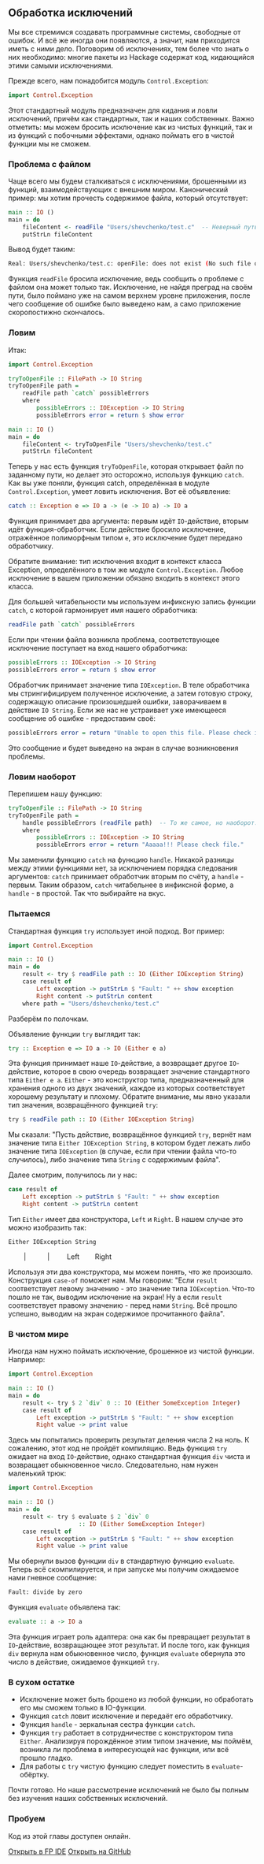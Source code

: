 Обработка исключений
--------------------

Мы все стремимся создавать программные системы, свободные от ошибок. И всё же иногда они появляются, а значит, нам приходится иметь с ними дело. Поговорим об исключениях, тем более что знать о них необходимо: многие пакеты из Hackage содержат код, кидающийся этими самыми исключениями.

Прежде всего, нам понадобится модуль `Control.Exception`:

```haskell
import Control.Exception
```

Этот стандартный модуль предназначен для кидания и ловли исключений, причём как стандартных, так и наших собственных. Важно отметить: мы можем бросить исключение как из чистых функций, так и из функций с побочными эффектами, однако поймать его в чистой функции мы не сможем.

### Проблема с файлом

Чаще всего мы будем сталкиваться с исключениями, брошенными из функций, взаимодействующих с внешним миром. Канонический пример: мы хотим прочесть содержимое файла, который отсутствует:

```haskell 
main :: IO ()
main = do
    fileContent <- readFile "Users/shevchenko/test.c"  -- Неверный путь...
    putStrLn fileContent
```

Вывод будет таким:

```bash
Real: Users/shevchenko/test.c: openFile: does not exist (No such file or directory)
```

Функция `readFile` бросила исключение, ведь сообщить о проблеме с файлом она может только так. Исключение, не найдя преград на своём пути, было поймано уже на самом верхнем уровне приложения, после чего сообщение об ошибке было выведено нам, а само приложение скоропостижно скончалось.

### Ловим

Итак:

```haskell
import Control.Exception 

tryToOpenFile :: FilePath -> IO String
tryToOpenFile path =
    readFile path `catch` possibleErrors
    where
        possibleErrors :: IOException -> IO String
        possibleErrors error = return $ show error

main :: IO ()
main = do
    fileContent <- tryToOpenFile "Users/shevchenko/test.c"
    putStrLn fileContent
```

Теперь у нас есть функция `tryToOpenFile`, которая открывает файл по заданному пути, но делает это осторожно, используя функцию `catch`. Как вы уже поняли, функция catch, определённая в модуле `Control.Exception`, умеет ловить исключения. Вот её объявление:

```haskell
catch :: Exception e => IO a -> (e -> IO a) -> IO a
```

Функция принимает два аргумента: первым идёт `IO`-действие, вторым идёт функция-обработчик. Если действие бросило исключение, отражённое полиморфным типом `e`, это исключение будет передано обработчику.

Обратите внимание: тип исключения входит в контекст класса Exception, определённого в том же модуле `Control.Exception`. Любое исключение в вашем приложении обязано входить в контекст этого класса.

Для большей читабельности мы используем инфиксную запись функции `catch`, с которой гармонирует имя нашего обработчика:

```haskell
readFile path `catch` possibleErrors
```

Если при чтении файла возникла проблема, соответствующее исключение поступает на вход нашего обработчика:

```haskell
possibleErrors :: IOException -> IO String
possibleErrors error = return $ show error
```

Обработчик принимает значение типа `IOException`. В теле обработчика мы стрингифицируем полученное исключение, а затем готовую строку, содержащую описание произошедшей ошибки, заворачиваем в действие `IO String`. Если же нас не устраивает уже имеющееся сообщение об ошибке - предоставим своё:

```haskell
possibleErrors error = return "Unable to open this file. Please check it."
```

Это сообщение и будет выведено на экран в случае возникновения проблемы.

### Ловим наоборот

Перепишем нашу функцию:

```haskell
tryToOpenFile :: FilePath -> IO String
tryToOpenFile path =
    handle possibleErrors (readFile path)  -- То же самое, но наоборот.
    where
        possibleErrors :: IOException -> IO String
        possibleErrors error = return "Aaaaa!!! Please check file."
```

Мы заменили функцию `catch` на функцию `handle`. Никакой разницы между этими функциями нет, за исключением порядка следования аргументов: `catch` принимает обработчик вторым по счёту, а `handle` - первым. Таким образом, `catch` читабельнее в инфиксной форме, а `handle` - в простой. Так что выбирайте на вкус.

### Пытаемся

Стандартная функция `try` использует иной подход. Вот пример:

```haskell
import Control.Exception

main :: IO ()
main = do
    result <- try $ readFile path :: IO (Either IOException String)
    case result of
        Left exception -> putStrLn $ "Fault: " ++ show exception
        Right content -> putStrLn content
    where path = "Users/dshevchenko/test.c"
```

Разберём по полочкам.

Объявление функции `try` выглядит так:

```haskell
try :: Exception e => IO a -> IO (Either e a)
```

Эта функция принимает наше `IO`-действие, а возвращает другое `IO`-действие, которое в свою очередь возвращает значение стандартного типа `Either e a`. `Either` - это конструктор типа, предназначенный для хранения одного из двух значений, каждое из которых соответствует хорошему результату и плохому. Обратите внимание, мы явно указали тип значения, возвращённого функцией `try`:

```haskell
try $ readFile path :: IO (Either IOException String)
```

Мы сказали: "Пусть действие, возвращённое функцией `try`, вернёт нам значение типа `Either IOException String`, в котором будет лежать либо значение типа `IOException` (в случае, если при чтении файла что-то случилось), либо значение типа `String` с содержимым файла".

Далее смотрим, получилось ли у нас:

```haskell
case result of
    Left exception -> putStrLn $ "Fault: " ++ show exception
    Right content -> putStrLn content
```

Тип `Either` имеет два конструктора, `Left` и `Right`. В нашем случае это можно изобразить так:

    Either IOException String
           |           |
           Left        Right

Используя эти два конструктора, мы можем понять, что же произошло. Конструкция `case-of` поможет нам. Мы говорим: "Если `result` соответствует левому значению - это значение типа `IOException`. Что-то пошло не так, выводим исключение на экран! Ну а если `result` соответствует правому значению - перед нами `String`. Всё прошло успешно, выводим на экран содержимое прочитанного файла".

### В чистом мире

Иногда нам нужно поймать исключение, брошенное из чистой функции. Например:

```haskell
import Control.Exception

main :: IO ()
main = do
    result <- try $ 2 `div` 0 :: IO (Either SomeException Integer)
    case result of
        Left exception -> putStrLn $ "Fault: " ++ show exception
        Right value -> print value
```

Здесь мы попытались проверить результат деления числа 2 на ноль. К сожалению, этот код не пройдёт компиляцию. Ведь функция `try` ожидает на вход `IO`-действие, однако стандартная функция `div` чиста и возвращает обыкновенное число. Следовательно, нам нужен маленький трюк:

```haskell
import Control.Exception

main :: IO ()
main = do
    result <- try $ evaluate $ 2 `div` 0
                    :: IO (Either SomeException Integer)
    case result of
        Left exception -> putStrLn $ "Fault: " ++ show exception
        Right value -> print value
```

Мы обернули вызов функции `div` в стандартную функцию `evaluate`. Теперь всё скомпилируется, и при запуске мы получим ожидаемое нами гневное сообщение:

```bash
Fault: divide by zero
```

Функция `evaluate` объявлена так:

```haskell
evaluate :: a -> IO a
```

Эта функция играет роль адаптера: она как бы превращает результат в `IO`-действие, возвращающее этот результат. И после того, как функция `div` вернула нам обыкновенное число, функция `evaluate` обернула это число в действие, ожидаемое функцией `try`.

### В сухом остатке

* Исключение может быть брошено из любой функции, но обработать его мы сможем только в IO-функции.
* Функция `catch` ловит исключение и передаёт его обработчику.
* Функция `handle` - зеркальная сестра функции `catch`.
* Функция `try` работает в сотрудничестве с конструктором типа `Either`. Анализируя порождённое этим типом значение, мы поймём, возникла ли проблема в интересующей нас функции, или всё прошло гладко.
* Для работы с `try` чистую функцию следует поместить в `evaluate`-обёртку.

Почти готово. Но наше рассмотрение исключений не было бы полным без изучения наших собственных исключений.

### Пробуем

Код из этой главы доступен онлайн.

<span><a href="https://www.fpcomplete.com/ide?title=exceptions-handling&paste=https://raw.githubusercontent.com/denisshevchenko/ohaskell-code/master/code/io/exceptions-handling/Main.hs" class="fpcomplete_code" target="_blank">Открыть в FP IDE</a></span>
<span class="buttons_space"></span>
<span><a href="https://github.com/denisshevchenko/ohaskell-code/blob/master/code/io/exceptions-handling/Main.hs" class="github_code" target="_blank">Открыть на GitHub</a></span>

